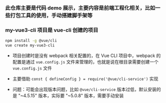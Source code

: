 ### 此仓库主要是代码 demo 展示，主要内容是前端工程化相关，比如一些打包工具的使用，手动搭建脚手架等


### my-vue3-cli 项目是 vue-cli 创建的项目

```bash
npm install -g @vue/cli
vue create my-vue3-cli
```

- 项目创建时是没有 webpack 相关配置的，在 Vue CLI 项目中，webpack 的配置是通过 `vue.config.js` 文件来管理的，也就是说在根目录需要创建一个 `vue.config.js` 文件

- 主要借助 `const { defineConfig } = require('@vue/cli-service')` 实现
- 问题：可能会出现版本问题，比如 `@vue/cli-service` 版本过低，默认安装的是 "~4.5.15" 版本，实际要 "~5.0.8" 版本，需要手动安装

